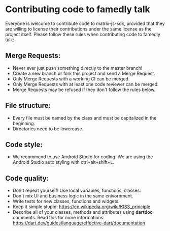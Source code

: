 # Contributing code to famedly talk

Everyone is welcome to contribute code to matrix-js-sdk, provided that they are willing to license their contributions under the same license as the project itself.
Please follow these rules when contributing code to famedly talk:

## Merge Requests:
- Never ever just push something directly to the master branch!
- Create a new branch or fork this project and send a Merge Request.
- Only Merge Requests with a working CI can be merged.
- Only Merge Requests with at least one code reviewer can be merged.
- Merge Requests may be refused if they don't follow the rules below.

## File structure:
- Every file must be named by the class and must be capitalized in the beginning.
- Directories need to be lowercase.

## Code style:
- We recommend to use Android Studio for coding. We are using the Android Studio auto styling with ctrl+alt+shift+L.

## Code quality:
- Don't repeat yourself! Use local variables, functions, classes.
- Don't mix UI and business logic in the same enivornment.
- Write tests for new classes, functions and widgets.
- Keep it simple stupid: https://en.wikipedia.org/wiki/KISS_principle
- Describe all of your classes, methods and attributes using **dartdoc** comments. Read this for more informations: https://dart.dev/guides/language/effective-dart/documentation